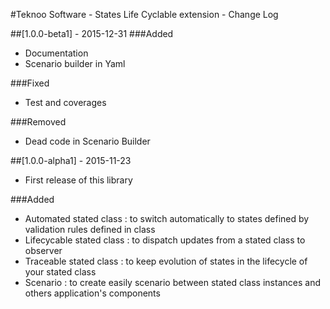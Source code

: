#Teknoo Software - States Life Cyclable extension - Change Log

##[1.0.0-beta1] - 2015-12-31
###Added
- Documentation
- Scenario builder in Yaml

###Fixed
- Test and coverages

###Removed
- Dead code in Scenario Builder

##[1.0.0-alpha1] - 2015-11-23
- First release of this library 

###Added
- Automated stated class : to switch automatically to states defined by validation rules defined in class
- Lifecycable stated class : to dispatch updates from a stated class to observer
- Traceable stated class : to keep evolution of states in the lifecycle of your stated class
- Scenario : to create easily scenario between stated class instances and others application's components
